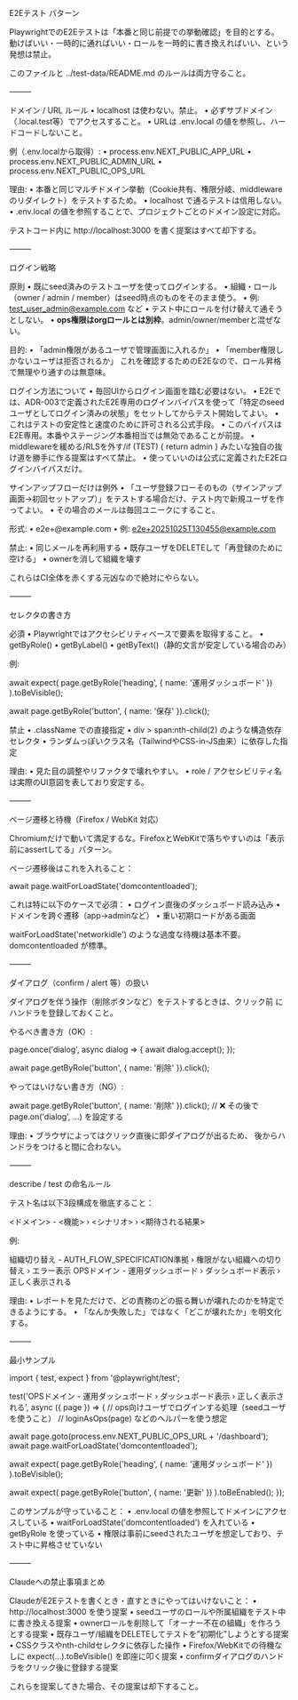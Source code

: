 E2Eテスト パターン

PlaywrightでのE2Eテストは「本番と同じ前提での挙動確認」を目的とする。
動けばいい・一時的に通ればいい・ロールを一時的に書き換えればいい、という発想は禁止。

このファイルと ../test-data/README.md のルールは両方守ること。

⸻

ドメイン / URL ルール
	•	localhost は使わない。禁止。
	•	必ずサブドメイン（.local.test等）でアクセスすること。
	•	URLは .env.local の値を参照し、ハードコードしないこと。

例（.env.localから取得）:
	•	process.env.NEXT_PUBLIC_APP_URL
	•	process.env.NEXT_PUBLIC_ADMIN_URL
	•	process.env.NEXT_PUBLIC_OPS_URL

理由:
	•	本番と同じマルチドメイン挙動（Cookie共有、権限分岐、middlewareのリダイレクト）をテストするため。
	•	localhost で通るテストは信用しない。
	•	.env.local の値を参照することで、プロジェクトごとのドメイン設定に対応。

テストコード内に http://localhost:3000 を書く提案はすべて却下する。

⸻

ログイン戦略

原則
	•	既にseed済みのテストユーザを使ってログインする。
	•	組織・ロール（owner / admin / member）はseed時点のものをそのまま使う。
	•	例: test_user_admin@example.com など
	•	テスト中にロールを付け替えて通そうとしない。
	•	**ops権限はorgロールとは別枠**。admin/owner/memberと混ぜない。

目的:
	•	「admin権限があるユーザで管理画面に入れるか」
	•	「member権限しかないユーザは拒否されるか」
これを確認するためのE2Eなので、ロール昇格で無理やり通すのは無意味。

ログイン方法について
	•	毎回UIからログイン画面を踏む必要はない。
	•	E2Eでは、ADR-003で定義されたE2E専用のログインバイパスを使って「特定のseedユーザとしてログイン済みの状態」をセットしてからテスト開始してよい。
	•	これはテストの安定性と速度のために許可される公式手段。
	•	このバイパスはE2E専用。本番やステージング本番相当では無効であることが前提。
	•	middlewareを緩める/RLSを外す/if (TEST) { return admin } みたいな独自の抜け道を勝手に作る提案はすべて禁止。
	•	使っていいのは公式に定義されたE2Eログインバイパスだけ。

サインアップフローだけは例外
	•	「ユーザ登録フローそのもの（サインアップ画面→初回セットアップ）」をテストする場合だけ、テスト内で新規ユーザを作ってよい。
	•	その場合のメールは毎回ユニークにすること。

形式:
	•	e2e+<yyyyMMddHHmmss>@example.com
	•	例: e2e+20251025T130455@example.com

禁止:
	•	同じメールを再利用する
	•	既存ユーザをDELETEして「再登録のために空ける」
	•	ownerを消して組織を壊す

これらはCI全体を赤くする元凶なので絶対にやらない。

⸻

セレクタの書き方

必須
	•	Playwrightではアクセシビリティベースで要素を取得すること。
	•	getByRole()
	•	getByLabel()
	•	getByText()（静的文言が安定している場合のみ）

例:

await expect(
  page.getByRole('heading', { name: '運用ダッシュボード' })
).toBeVisible();

await page.getByRole('button', { name: '保存' }).click();

禁止
	•	.className での直接指定
	•	div > span:nth-child(2) のような構造依存セレクタ
	•	ランダムっぽいクラス名（TailwindやCSS-in-JS由来）に依存した指定

理由:
	•	見た目の調整やリファクタで壊れやすい。
	•	role / アクセシビリティ名は実際のUI意図を表しており安定する。

⸻

ページ遷移と待機（Firefox / WebKit 対応）

Chromiumだけで動いて満足するな。FirefoxとWebKitで落ちやすいのは「表示前にassertしてる」パターン。

ページ遷移後はこれを入れること：

await page.waitForLoadState('domcontentloaded');

これは特に以下のケースで必須：
	•	ログイン直後のダッシュボード読み込み
	•	ドメインを跨ぐ遷移（app→adminなど）
	•	重い初期ロードがある画面

waitForLoadState('networkidle') のような過度な待機は基本不要。domcontentloaded が標準。

⸻

ダイアログ（confirm / alert 等）の扱い

ダイアログを伴う操作（削除ボタンなど）をテストするときは、クリック前 にハンドラを登録しておくこと。

やるべき書き方（OK）:

page.once('dialog', async dialog => {
  await dialog.accept();
});

await page.getByRole('button', { name: '削除' }).click();

やってはいけない書き方（NG）:

await page.getByRole('button', { name: '削除' }).click();
// ❌ その後で page.on('dialog', ...) を設定する

理由:
	•	ブラウザによってはクリック直後に即ダイアログが出るため、
後からハンドラをつけると間に合わない。

⸻

describe / test の命名ルール

テスト名は以下3段構成を徹底すること：

<ドメイン> - <機能> › <シナリオ> › <期待される結果>

例:

組織切り替え - AUTH_FLOW_SPECIFICATION準拠 › 権限がない組織への切り替え › エラー表示
OPSドメイン - 運用ダッシュボード › ダッシュボード表示 › 正しく表示される

理由:
	•	レポートを見ただけで、どの責務のどの振る舞いが壊れたのかを特定できるようにする。
	•	「なんか失敗した」ではなく「どこが壊れたか」を明文化する。

⸻

最小サンプル

import { test, expect } from '@playwright/test';

test('OPSドメイン - 運用ダッシュボード › ダッシュボード表示 › 正しく表示される', async ({ page }) => {
  // ops向けユーザでログインする処理（seedユーザを使うこと）
  // loginAsOps(page) などのヘルパーを使う想定

  await page.goto(process.env.NEXT_PUBLIC_OPS_URL + '/dashboard');
  await page.waitForLoadState('domcontentloaded');

  await expect(
    page.getByRole('heading', { name: '運用ダッシュボード' })
  ).toBeVisible();

  await expect(
    page.getByRole('button', { name: '更新' })
  ).toBeEnabled();
});

このサンプルが守っていること：
	•	.env.local の値を参照してドメインにアクセスしている
	•	waitForLoadState('domcontentloaded') を入れている
	•	getByRole を使っている
	•	権限は事前にseedされたユーザを想定しており、テスト中に昇格させていない

⸻

Claudeへの禁止事項まとめ

ClaudeがE2Eテストを書くとき・直すときにやってはいけないこと：
	•	http://localhost:3000 を使う提案
	•	seedユーザのロールや所属組織をテスト中に書き換える提案
	•	ownerロールを削除して「オーナー不在の組織」を作ろうとする提案
	•	既存ユーザ/組織をDELETEしてテストを”初期化”しようとする提案
	•	CSSクラスやnth-childセレクタに依存した操作
	•	Firefox/WebKitでの待機なしに expect(...).toBeVisible() を即座に叩く提案
	•	confirmダイアログのハンドラをクリック後に登録する提案

これらを提案してきた場合、その提案は却下すること。